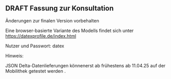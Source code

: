 ## DRAFT Fassung zur Konsultation

Änderungen zur finalen Version vorbehalten

Eine browser-basierte Variante des Modells findet sich unter
https://datexprofile.de/index.html

Nutzer und Passwort: datex

Hinweis: 

JSON Delta-Datenlieferungen könnenerst ab frühestens ab 11.04.25 auf der Mobilithek getestet werden . 
